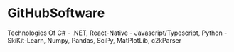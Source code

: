 # GitHubSoftware

Technologies Of C# - .NET, React-Native - Javascript/Typescript, 
Python - SkiKit-Learn, Numpy, Pandas, SciPy, MatPlotLib, c2kParser 
